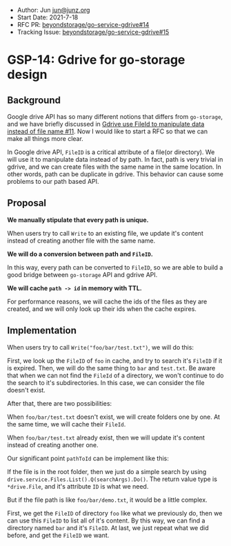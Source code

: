 - Author: Jun jun@junz.org
- Start Date: 2021-7-18
- RFC PR: [beyondstorage/go-service-gdrive#14](https://github.com/beyondstorage/go-service-gdrive/issues/14)
- Tracking Issue: [beyondstorage/go-service-gdrive#15](https://github.com/beyondstorage/go-service-gdrive/issues/15)

# GSP-14: Gdrive for go-storage design

## Background

Google drive API has so many different notions that differs from `go-storage`, and we have briefly discussed in [Gdrive use FileId to manipulate data instead of file name #11](https://github.com/beyondstorage/go-service-gdrive/issues/11). Now I would like to start a RFC so that we can make all things more clear.

In Google drive API, `FileID` is a critical attribute of a file(or directory). We will use it to manipulate data instead of by path. In fact, path is very trivial in gdrive, and we can create files with the same name in the same location. In other words, path can be duplicate in gdrive. This behavior can cause some problems to our path based API.

## Proposal

**We manually stipulate that every path is unique.**

 When users try to call `Write` to an existing file, we update it's content instead of creating another file with the same name.

**We will do a conversion between path and `FileID`.**

In this way, every path can be converted to `FileID`, so we are able to build a good bridge between `go-storage` API and gdrive API.

**We will cache `path -> id` in memory with TTL.**

For performance reasons, we will cache the ids of the files as they are created, and we will only look up their ids when the cache expires.

## Implementation

When users try to call `Write("foo/bar/test.txt")`, we will do this:

First, we look up the `FileID` of `foo` in cache, and try to search it's `FileID` if it is expired. Then, we will do the same thing to `bar` and `test.txt`.  Be aware that when we can not find the `FileId` of a directory, we won't continue to do the search to it's subdirectories. In this case, we can consider the file doesn't exist.

After that, there are two possibilities:

When `foo/bar/test.txt` doesn't exist, we will create folders one by one. At the same time, we will cache their `FileId`.

When `foo/bar/test.txt` already exist, then we will update it's content instead of creating another one.

Our significant point `pathToId` can be implement like this:

If the file is in the root folder, then we just do a simple search by using `drive.service.Files.List().Q(searchArgs).Do()`. The return value type is `*drive.File`, and it's attribute `ID` is what we need.

But if the file path is like `foo/bar/demo.txt`, it would be a little complex.

First, we get the `FileID` of directory `foo` like what we previously do, then we can use this `FileID` to list all of it's content. By this way, we can find a directory named `bar` and it's `FileID`. At last, we just repeat what we did before, and get the `FileID` we want. 

